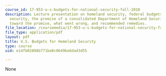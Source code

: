```yaml
---
course_id: 17-953-u-s-budgets-for-national-security-fall-2010
description: Lecture presentation on homeland security, federal budgets for homeland
  security, the promise of a consolidated Department of Homeland Security (DHS), progress
  toward the promise, what went wrong, and recommended remedies.
file_location: /coursemedia/17-953-u-s-budgets-for-national-security-fall-2010/e14fb02898b771be8c0649be6dad3d55_MIT17_953F10_HomelandSecur.pdf
file_type: application/pdf
layout: pdf
title: U.S. Budgets for Homeland Security
type: course
uid: e14fb02898b771be8c0649be6dad3d55

---
```

None